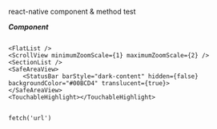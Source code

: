
react-native component & method test


***Component***
```

<FlatList />
<ScrollView minimumZoomScale={1} maximumZoomScale={2} />
<SectionList />
<SafeAreaView>
	<StatusBar barStyle="dark-content" hidden={false} backgroundColor="#00BCD4" translucent={true}>
</SafeAreaView>
<TouchableHighlight></TouchableHighlight>

```

```

fetch('url')

```
